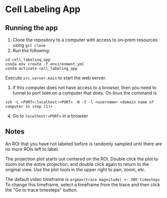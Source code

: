 # Cell Labeling App

## Running the app

1. Clone the repository to a computer with access to on-prem resources using `git clone`
2. Run the following: 
```
cd cell_labeling_app
conda env create -f environment.yml
conda activate cell_labeling_app
```

Execute `src.server.main` to start the web server.

3. If this computer does not have access to a browser, then you need to tunnel to port `5000` on a computer that does.
On linux the command is 
```
ssh -L <PORT>:localhost:<PORT> -N -f -l <username> <domain name of computer in step (1)>
```

4. Go to `localhost:<PORT>` in a browser

## Notes

An ROI that you have not labeled before is randomly sampled until there are no more ROIs left to label.

The projection plot starts out centered on the ROI. Double click the plot to zoom out the entire projection, and double click again to return to the original view.
Use the plot tools in the upper right to pan, zoom, etc.

The default video timeframe is `argmax(trace magnitude) +- 300 timesteps`
To change this timeframe, select a timeframe from the trace and then click the "Go to trace timesteps" button.
